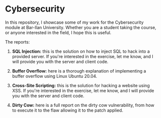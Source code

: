 # Cybersecurity

In this repository, I showcase some of my work for the Cybersecurity module at Bar-Ilan University. 
Whether you are a student taking the course, or anyone interested in the field, I hope this is useful.

The reports:

1. **SQL Injection:** this is the solution on how to inject SQL to hack into a provided server. If you're interested in the exercise, let me know, and I will provide you with the server and client code.

2. **Buffer Overflow:** here is a thorough explanation of implementing a buffer overflow using Linux Ubuntu 20.04.

3. **Cross-Site Scripting:** this is the solution for hacking a website using XSS.  If you're interested in the exercise, let me know, and I will provide you with the server and client code.

4. **Dirty Cow:** here is a full report on the dirty cow vulnerability, from how to execute it to the flaw allowing it to the patch applied.


 
